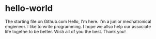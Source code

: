 # hello-world
The starting file on Github.com
Hello, I'm here.
I'm a junior mechatronical engieneer.
I like to write programming.
I hope we allso help our associate life togethe to be better.
Wish all of you the best.
Thank you!
